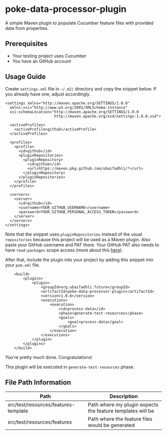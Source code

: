 # poke-data-processor-plugin

A simple Maven plugin to populate Cucumber feature files with provided data from properties.

## Prerequisites
- Your testing project uses Cucumber
- You have an GitHub account

## Usage Guide
Create `settings.xml` file in `~/.m2/` directory and copy the snippet below. If you already have one, adjust accordingly. 
```
<settings xmlns="http://maven.apache.org/SETTINGS/1.0.0"
  xmlns:xsi="http://www.w3.org/2001/XMLSchema-instance"
  xsi:schemaLocation="http://maven.apache.org/SETTINGS/1.0.0
                      http://maven.apache.org/xsd/settings-1.0.0.xsd">

  <activeProfiles>
    <activeProfile>github</activeProfile>
  </activeProfiles>

  <profiles>
    <profile>
      <id>github</id>
      <pluginRepositories>
        <pluginRepository>
          <id>github</id>
          <url>https://maven.pkg.github.com/ubaifadhli/*</url>
        </pluginRepository>
      </pluginRepositories>
    </profile>
  </profiles>

  <servers>
    <server>
      <id>github</id>
      <username>YOUR_GITHUB_USERNAME</username>
      <password>YOUR_GITHUB_PERSONAL_ACCESS_TOKEN</password>
    </server>
  </servers>
</settings>
```
Note that the snippet uses `pluginRepositories` instead of the usual `repositories` because this project will be used as a Maven plugin.
Also paste your GitHub username and PAT there. Your GitHub PAT also needs to have `read:packages` scope access (more about this [here](https://docs.github.com/en/packages/learn-github-packages/about-permissions-for-github-packages#about-scopes-and-permissions-for-package-registries)). 

After that, include the plugin into your project by adding this snippet into your `pom.xml` file.
```
    <build>
        <plugins>
            <plugin>
                <groupId>org.ubaifadhli.future</groupId>
                <artifactId>poke-data-processor-plugin</artifactId>
                <version>1.0.6</version>
                <executions>
                    <execution>
                        <id>process-data</id>
                        <phase>generate-test-resources</phase>
                        <goals>
                            <goal>process-data</goal>
                        </goals>
                    </execution>
                </executions>
            </plugin>
        </plugins>
    </build>
```

You're pretty much done. Congratulations!

This plugin will be executed in `generate-test-resources` phase.

## File Path Information
| Path | Description | 
| ----------- | ----------- |
| src/test/resources/features-template | Path where my plugin expects the feature templates will be |
| src/test/resources/features | Path where the feature files would be generated |
